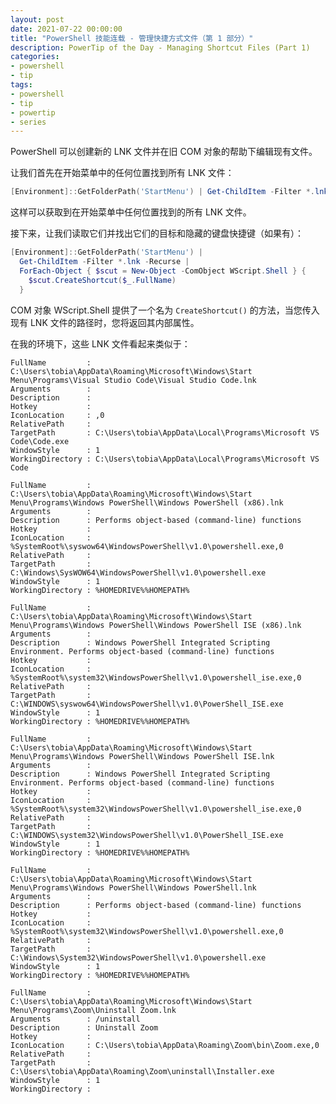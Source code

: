 ```yaml
---
layout: post
date: 2021-07-22 00:00:00
title: "PowerShell 技能连载 - 管理快捷方式文件（第 1 部分）"
description: PowerTip of the Day - Managing Shortcut Files (Part 1)
categories:
- powershell
- tip
tags:
- powershell
- tip
- powertip
- series
---
```

PowerShell 可以创建新的 LNK 文件并在旧 COM 对象的帮助下编辑现有文件。

让我们首先在开始菜单中的任何位置找到所有 LNK 文件：

```powershell
[Environment]::GetFolderPath('StartMenu') | Get-ChildItem -Filter *.lnk -Recurse
```

这样可以获取到在开始菜单中任何位置找到的所有 LNK 文件。

接下来，让我们读取它们并找出它们的目标和隐藏的键盘快捷键（如果有）：

```powershell
[Environment]::GetFolderPath('StartMenu') |
  Get-ChildItem -Filter *.lnk -Recurse |
  ForEach-Object { $scut = New-Object -ComObject WScript.Shell } {
    $scut.CreateShortcut($_.FullName)
  }
```

COM 对象 WScript.Shell 提供了一个名为 `CreateShortcut()` 的方法，当您传入现有 LNK 文件的路径时，您将返回其内部属性。

在我的环境下，这些 LNK 文件看起来类似于：

    FullName         : C:\Users\tobia\AppData\Roaming\Microsoft\Windows\Start Menu\Programs\Visual Studio Code\Visual Studio Code.lnk
    Arguments        :
    Description      :
    Hotkey           :
    IconLocation     : ,0
    RelativePath     :
    TargetPath       : C:\Users\tobia\AppData\Local\Programs\Microsoft VS Code\Code.exe
    WindowStyle      : 1
    WorkingDirectory : C:\Users\tobia\AppData\Local\Programs\Microsoft VS Code

    FullName         : C:\Users\tobia\AppData\Roaming\Microsoft\Windows\Start Menu\Programs\Windows PowerShell\Windows PowerShell (x86).lnk
    Arguments        :
    Description      : Performs object-based (command-line) functions
    Hotkey           :
    IconLocation     : %SystemRoot%\syswow64\WindowsPowerShell\v1.0\powershell.exe,0
    RelativePath     :
    TargetPath       : C:\Windows\SysWOW64\WindowsPowerShell\v1.0\powershell.exe
    WindowStyle      : 1
    WorkingDirectory : %HOMEDRIVE%%HOMEPATH%

    FullName         : C:\Users\tobia\AppData\Roaming\Microsoft\Windows\Start Menu\Programs\Windows PowerShell\Windows PowerShell ISE (x86).lnk
    Arguments        :
    Description      : Windows PowerShell Integrated Scripting Environment. Performs object-based (command-line) functions
    Hotkey           :
    IconLocation     : %SystemRoot%\system32\WindowsPowerShell\v1.0\powershell_ise.exe,0
    RelativePath     :
    TargetPath       : C:\WINDOWS\syswow64\WindowsPowerShell\v1.0\PowerShell_ISE.exe
    WindowStyle      : 1
    WorkingDirectory : %HOMEDRIVE%%HOMEPATH%

    FullName         : C:\Users\tobia\AppData\Roaming\Microsoft\Windows\Start Menu\Programs\Windows PowerShell\Windows PowerShell ISE.lnk
    Arguments        :
    Description      : Windows PowerShell Integrated Scripting Environment. Performs object-based (command-line) functions
    Hotkey           :
    IconLocation     : %SystemRoot%\system32\WindowsPowerShell\v1.0\powershell_ise.exe,0
    RelativePath     :
    TargetPath       : C:\WINDOWS\system32\WindowsPowerShell\v1.0\PowerShell_ISE.exe
    WindowStyle      : 1
    WorkingDirectory : %HOMEDRIVE%%HOMEPATH%

    FullName         : C:\Users\tobia\AppData\Roaming\Microsoft\Windows\Start Menu\Programs\Windows PowerShell\Windows PowerShell.lnk
    Arguments        :
    Description      : Performs object-based (command-line) functions
    Hotkey           :
    IconLocation     : %SystemRoot%\system32\WindowsPowerShell\v1.0\powershell.exe,0
    RelativePath     :
    TargetPath       : C:\Windows\System32\WindowsPowerShell\v1.0\powershell.exe
    WindowStyle      : 1
    WorkingDirectory : %HOMEDRIVE%%HOMEPATH%

    FullName         : C:\Users\tobia\AppData\Roaming\Microsoft\Windows\Start Menu\Programs\Zoom\Uninstall Zoom.lnk
    Arguments        : /uninstall
    Description      : Uninstall Zoom
    Hotkey           :
    IconLocation     : C:\Users\tobia\AppData\Roaming\Zoom\bin\Zoom.exe,0
    RelativePath     :
    TargetPath       : C:\Users\tobia\AppData\Roaming\Zoom\uninstall\Installer.exe
    WindowStyle      : 1
    WorkingDirectory :

<!--本文国际来源：[Managing Shortcut Files (Part 1)](https://community.idera.com/database-tools/powershell/powertips/b/tips/posts/managing-shortcut-files-part-1)-->

